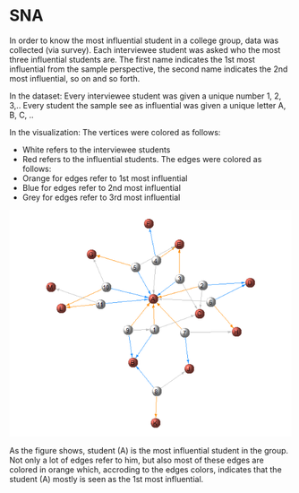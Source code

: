 # SNA
In order to know the most influential student in a college group, data was collected (via survey). Each interviewee student was asked who the most three influential students are. The first name indicates the 1st most influential from the sample perspective, the second name indicates the 2nd most influential, so on and so forth. 

In the dataset: Every interviewee student was given a unique number 1, 2, 3,.. Every student the sample see as influential was given a unique letter A, B, C, ..  

In the visualization: 
The vertices were colored as follows:
- White refers to the interviewee students 
- Red refers to the influential students. 
The edges were colored as follows:
- Orange for edges refer to 1st most influential
- Blue for edges refer to 2nd most influential
- Grey for edges refer to 3rd most influential 

![](figures/network.png)

As the figure shows, student (A) is the most influential student in the group. Not only a lot of edges refer to him, but also most of these edges are colored in orange which, accroding to the edges colors, indicates that the student (A) mostly is seen as the 1st most influential.   
